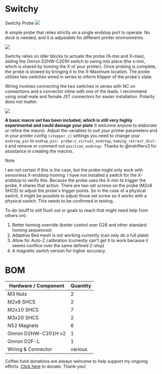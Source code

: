 # Switchy
Switchy Probe
<img src="https://github.com/kinematicdigit/Switchy/blob/main/images/mainimage.png" />

A simple probe that relies strictly on a single endstop port to operate. No dock is needed, and it is adjustable for different printer environments.

<img src="https://github.com/kinematicdigit/Switchy/blob/main/images/backside.png" />

Switchy relies on idler blocks to actuate the probe (X-min and X-max), sliding the Omron D2HW-C201H switch to swing into place (the x-min, which is shared by homing the X of your printer). Once probing is complete, the probe is stowed by bringing it to the X-Maximum location. The probe utilizes two switches wired in series to inform Klipper of the probe's state.

Wiring involves connecting the two switches in series with NC on connections and a connector inline with one of the leads. I recommend using small male and female JST connectors for easier installation. Polarity does not matter.

<img src="https://github.com/kinematicdigit/Switchy/blob/main/images/wiring.png" />

**A basic macro set has been included, which is still very highly experimental and could damage your plate** (I welcome anyone to elaborate or refine the macro). Adjust the variables to suit your printer parameters and in your printer config ```[stepper_z]``` settings you need to change your ```endstop_pin``` to ```endtop_pin: probe:z_virtual_endstop```, ```homing_retract_dist: 0``` and remove or comment out ```position_endstop:``` Thanks to @mdrifterx3 for assistance in creating the macros. 

> [!NOTE] 
> I am not certain if this is the case, but the probe might only work with sensorless X-endstop homing. I have not installed a switch for the X-endstop to verify this. Because the probe uses the X-min to trigger the probe, it shares that action. There are two set screws on the probe (M2x8 SHCS) to adjust the probe's trigger points. So in the case of a physical switch, it might be possible to adjust those set screw so it works with a physical switch. This needs to be confirmed in testing.
>
> To-do (stuff to still flush out or goals to reach that might need help from others on):
> 1. Better homing override (better control over G28 and other standard homing sequences)
> 2. Adaptive Bed mesh is not working currently (can only do a full plate)
> 3. Allow for Auto-Z calibration (currently can't get it to work because it seems conflice over the same defined Z-stop)
> 4. A magnetic switch version for higher accuracy.

# BOM
| Hardware / Component                             | Quantity |
| ------------------------------------------------ | -------- |
| M3 Nuts                                          | 2        |
| M2x8 SHCS                                        | 2        |
| M2x10 SHCS                                       | 7        |
| M3x20 SHCS                                       | 2        |
| N52 Magnets                                      | 6        |
| Omron D2HW-C201H v2                              | 1        |
| Omron D2F-L                                      | 1        |
| Wiring & Connector                               | various  |


Coffee fund donations are always welcome to help support my ongoing efforts. [Click here](https://www.paypal.com/donate/?business=CXCABTX8BCAUY&no_recurring=0&item_name=Thank+you+for+your+support%21&currency_code=CAD) to donate. Thank-you!
